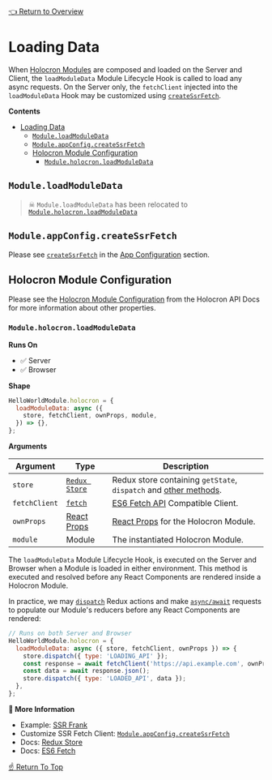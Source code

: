 <!--ONE-DOCS-HIDE start-->
[👈 Return to Overview](../README.md)
<!--ONE-DOCS-HIDE end-->

# Loading Data

When [Holocron Modules](#modules) are composed and loaded on the Server and Client, the `loadModuleData` Module Lifecycle Hook is called to load any async requests. On the Server only, the `fetchClient` injected into the `loadModuleData` Hook may be customized using [`createSsrFetch`](#createssrfetch).

**Contents**
- [Loading Data](#loading-data)
  - [`Module.loadModuleData`](#moduleloadmoduledata)
  - [`Module.appConfig.createSsrFetch`](#moduleappconfigcreatessrfetch)
  - [Holocron Module Configuration](#holocron-module-configuration)
    - [`Module.holocron.loadModuleData`](#moduleholocronloadmoduledata)

## `Module.loadModuleData`

> ☠ `Module.loadModuleData` has been relocated to [`Module.holocron.loadModuleData`](#moduleholocronloadmoduledata)

<!--ONE-DOCS path="https://cdn.jsdelivr.net/gh/americanexpress/one-app@main/docs/api/modules/App-Configuration.md" id="createSsrFetch" parentHeaderLevel="1" start-->

## `Module.appConfig.createSsrFetch`

Please see [`createSsrFetch`](./App-Configuration.md#createssrfetch) in the [App Configuration](./App-Configuration.md) section.

<!--ONE-DOCS end-->

## Holocron Module Configuration

Please see the [Holocron Module Configuration](https://github.com/americanexpress/holocron/blob/main/packages/holocron/docs/api/README.md#holocron-module-configuration) from the Holocron API Docs for more information about other properties.

### `Module.holocron.loadModuleData`

**Runs On**
* ✅ Server
* ✅ Browser

**Shape**
```js
HelloWorldModule.holocron = {
  loadModuleData: async ({
    store, fetchClient, ownProps, module,
  }) => {},
};
```

**Arguments**

| Argument | Type     | Description                     |
|----------|----------|---------------------------------|
| `store`   | [`Redux Store`](https://redux.js.org/api/store/) | Redux store containing `getState`, `dispatch` and [other methods](https://redux.js.org/api/store/). |
| `fetchClient`   | [`fetch`](https://developer.mozilla.org/en-US/docs/Web/API/Fetch_API/Using_Fetch) | [ES6 Fetch API](https://developer.mozilla.org/en-US/docs/Web/API/Fetch_API/Using_Fetch) Compatible Client. |
| `ownProps`   | [React Props](https://reactjs.org/docs/react-component.html#props) | [React Props](https://reactjs.org/docs/react-component.html#props) for the Holocron Module. |
| `module`  | Module | The instantiated Holocron Module. |

The `loadModuleData` Module Lifecycle Hook, is executed on the Server and Browser when a Module is loaded in either environment. This method is executed and resolved before any React Components are rendered inside a Holocron Module.

In practice, we may [`dispatch`](https://redux.js.org/api/store/#dispatchaction) Redux actions and make [`async/await`](https://developer.mozilla.org/en-US/docs/Learn/JavaScript/Asynchronous/Async_await) requests to populate our Module's reducers before any React Components are rendered:

```js
// Runs on both Server and Browser
HelloWorldModule.holocron = {
  loadModuleData: async ({ store, fetchClient, ownProps }) => {
    store.dispatch({ type: 'LOADING_API' });
    const response = await fetchClient('https://api.example.com', ownProps.options);
    const data = await response.json();
    store.dispatch({ type: 'LOADED_API', data });
  },
};
```

**📘 More Information**
* Example: [SSR Frank](../../../prod-sample/sample-modules/ssr-frank/0.0.0/src/components/SsrFrank.jsx)
* Customize SSR Fetch Client: [`Module.appConfig.createSsrFetch`](#moduleappconfigcreatessrfetch)
* Docs: [Redux Store](https://redux.js.org/api/store)
* Docs: [ES6 Fetch](https://developer.mozilla.org/en-US/docs/Web/API/Fetch_API/Using_Fetch)

[☝️ Return To Top](#loading-data)

